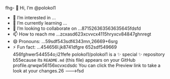 fhg- 👋 Hi, I’m @polokol1
- 👀 I’m interested in ...
- 🌱 I’m currently learning ...
- 💞️ I’m looking to collaborate on ...871526363563635645fdsfd
- 📫 How to reach me ...zcxasd623xcvvcx4115hryxcv84847ghnregt
- 😄 Pronouns: ...59sdf543sdf4343mn,26669+6srg
- ⚡ Fun fact: ...454656l.jk8741dfgre
652sdf549669
  456fghwer544554o;i21fefe
polokol1/polokol1 is a ✨ special ✨ repository b55ecause its `README.md` (this file) appears on your GitHub profile.qrwqw56156xcvxcdsdc
You can click the Preview link to take a look at your changes.26
--->fsd
